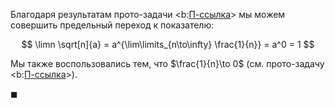 Благодаря результатам прото-задачи <b:[П-ссылка](advanced/proto/sequence-lim/exp-log-transition)> мы можем совершить предельный переход к показателю:

$$ \limn \sqrt[n]{a} = a^{\lim\limits_{n\to\infty} \frac{1}{n}} = a^0 = 1 $$

Мы также воспользовались тем, что $\frac{1}{n}\to 0$ (см. прото-задачу <b:[П-ссылка](advanced/proto/sequence-lim/elementary)>).

$\blacksquare$